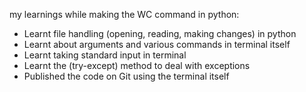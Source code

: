 my learnings while making the WC command in python: 

- Learnt file handling (opening, reading, making changes) in python
- Learnt about arguments and various commands in terminal itself
- Learnt taking standard input in terminal
- Learnt the (try-except) method to deal with exceptions
- Published the code on Git using the terminal itself